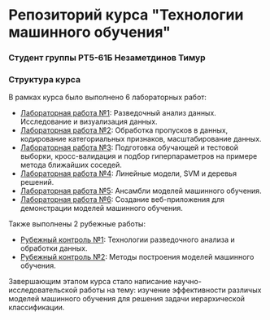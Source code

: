 # Репозиторий курса "Технологии машинного обучения"
### Студент группы РТ5-61Б Незаметдинов Тимур

### Структура курса

В рамках курса было выполнено 6 лабораторных работ:

* [Лабораторная работа №1](https://github.com/Nbslab/IU5_ML/tree/main/ML_Lab_1): Разведочный анализ данных. Исследование и визуализация данных.
* [Лабораторная работа №2](https://github.com/Nbslab/IU5_ML/tree/main/ML_Lab_2): Обработка пропусков в данных, кодирование категориальных признаков, масштабирование данных.
* [Лабораторная работа №3](https://github.com/Nbslab/IU5_ML/tree/main/ML_Lab_3): Подготовка обучающей и тестовой выборки, кросс-валидация и подбор гиперпараметров на примере метода ближайших соседей.
* [Лабораторная работа №4](https://github.com/Nbslab/IU5_ML/tree/main/ML_Lab_4): Линейные модели, SVM и деревья решений.
* [Лабораторная работа №5](https://github.com/Nbslab/IU5_ML/tree/main/ML_Lab_5): Ансамбли моделей машинного обучения.
* [Лабораторная работа №6](https://github.com/Nbslab/IU5_ML/tree/main/ML_Lab_6/module_1): Создание веб-приложения для демонстрации моделей машинного обучения.

Также выполнены 2 рубежные работы:

* [Рубежный контроль №1](https://github.com/Nbslab/IU5_ML/tree/main/ML_RK_1): Технологии разведочного анализа и обработки данных.
* [Рубежный контроль №2](https://github.com/Nbslab/IU5_ML/tree/main/ML_RK_2): Методы построения моделей машинного обучения.

Завершающим этапом курса стало написание научно-исследовательской работы на тему: изучение эффективности различых моделей машинного обучения для решения задачи иерархической классификации.